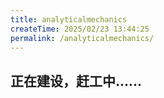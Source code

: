 ```yaml
---
title: analyticalmechanics
createTime: 2025/02/23 13:44:25
permalink: /analyticalmechanics/
---
```

## 正在建设，赶工中......

